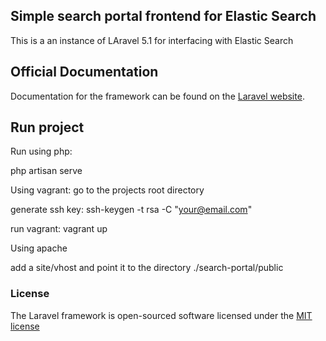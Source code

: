 ## Simple search portal frontend for Elastic Search

This is a an instance of LAravel 5.1 for interfacing with Elastic Search

## Official Documentation

Documentation for the framework can be found on the [Laravel website](http://laravel.com/docs).

## Run project

Run using php:

php artisan serve


Using vagrant:
 go to the projects root directory
 
 generate ssh key:
 ssh-keygen -t rsa -C "your@email.com"

 run vagrant:
 vagrant up
 
Using apache

 add a site/vhost and point it to the directory ./search-portal/public 
 
### License

The Laravel framework is open-sourced software licensed under the [MIT license](http://opensource.org/licenses/MIT)

